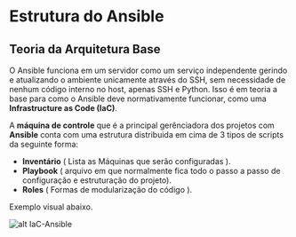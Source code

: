 # Estrutura do Ansible

## Teoria da Arquitetura Base 

O Ansible funciona em um servidor como um serviço independente gerindo e atualizando o ambiente unicamente através do SSH, sem necessidade de nenhum código interno no host, apenas SSH e Python. Isso é em teoria a base para como o Ansible deve normativamente funcionar, como uma **Infrastructure as Code (IaC)**.

A **máquina de controle** que é a principal gerênciadora dos projetos com **Ansible** conta com uma estrutura distribuida em cima de 3 tipos de scripts da seguinte forma:
    
  - **Inventário** (  Lista as Máquinas que serão configuradas ).
  - **Playbook** ( arquivo em que normalmente fica todo o passo a passo de configuração e estruturação do projeto).
  - **Roles** ( Formas de modularização do código ).

Exemplo visual abaixo.

![alt IaC-Ansible](https://i.imgur.com/3h2NMZR.jpg)
